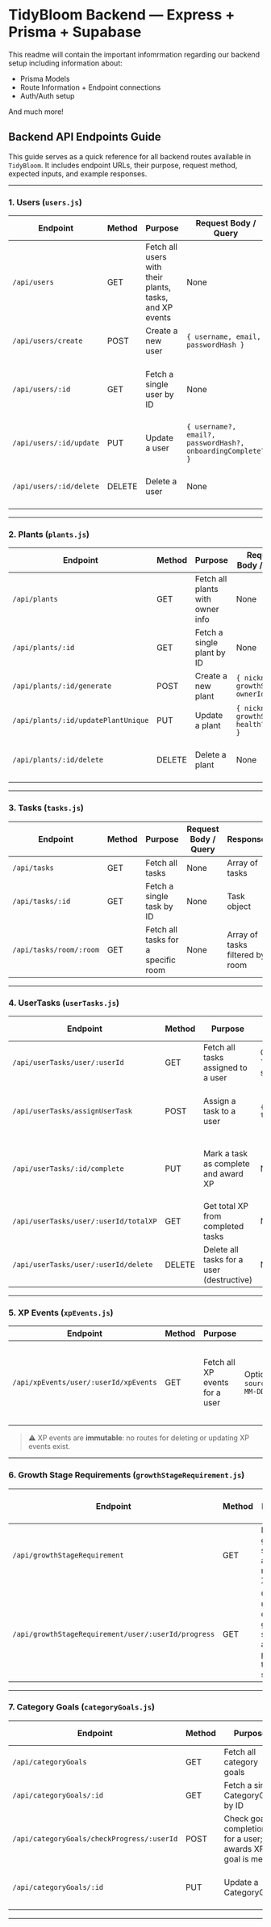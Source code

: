# TidyBloom Backend — Express + Prisma + Supabase


This readme will contain the important infomrmation regarding our backend setup including information about:

- Prisma Models
- Route Information + Endpoint connections
- Auth/Auth setup

And much more!

## Backend API Endpoints Guide

This guide serves as a quick reference for all backend routes available in ```TidyBloom```. It includes endpoint URLs, their purpose, request method, expected inputs, and example responses.

---

### **1. Users (`users.js`)**

| Endpoint | Method | Purpose | Request Body / Query | Response |
|----------|--------|---------|-------------------|---------|
| `/api/users` | GET | Fetch all users with their plants, tasks, and XP events | None | Array of users with associated data |
| `/api/users/create` | POST | Create a new user | `{ username, email, passwordHash }` | Created user object |
| `/api/users/:id` | GET | Fetch a single user by ID | None | User object with plants, tasks, XP events |
| `/api/users/:id/update` | PUT | Update a user | `{ username?, email?, passwordHash?, onboardingComplete? }` | Updated user object |
| `/api/users/:id/delete` | DELETE | Delete a user | None | `{ message: "User deleted" }` |

---

### **2. Plants (`plants.js`)**

| Endpoint | Method | Purpose | Request Body / Query | Response |
|----------|--------|---------|-------------------|---------|
| `/api/plants` | GET | Fetch all plants with owner info | None | Array of plant objects |
| `/api/plants/:id` | GET | Fetch a single plant by ID | None | Plant object with owner info |
| `/api/plants/:id/generate` | POST | Create a new plant | `{ nickname?, growthStage, ownerId }` | Created plant object |
| `/api/plants/:id/updatePlantUnique` | PUT | Update a plant | `{ nickname?, growthStage?, health?, xp? }` | Updated plant object |
| `/api/plants/:id/delete` | DELETE | Delete a plant | None | `{ message: "Plant deleted successfully" }` |

---

### **3. Tasks (`tasks.js`)**

| Endpoint | Method | Purpose | Request Body / Query | Response |
|----------|--------|---------|-------------------|---------|
| `/api/tasks` | GET | Fetch all tasks | None | Array of tasks |
| `/api/tasks/:id` | GET | Fetch a single task by ID | None | Task object |
| `/api/tasks/room/:room` | GET | Fetch all tasks for a specific room | None | Array of tasks filtered by room |

---

### **4. UserTasks (`userTasks.js`)**

| Endpoint | Method | Purpose | Request Body / Query | Response |
|----------|--------|---------|-------------------|---------|
| `/api/userTasks/user/:userId` | GET | Fetch all tasks assigned to a user | Optional query: `?status=PENDING|COMPLETED|EXPIRED` | Array of UserTask objects with task details |
| `/api/userTasks/assignUserTask` | POST | Assign a task to a user | `{ userId, taskId }` | Created UserTask object with task and user info |
| `/api/userTasks/:id/complete` | PUT | Mark a task as complete and award XP | None | Updated UserTask object; logs XP in `xPEvent` table |
| `/api/userTasks/user/:userId/totalXP` | GET | Get total XP from completed tasks | None | `{ totalXP: number }` |
| `/api/userTasks/user/:userId/delete` | DELETE | Delete all tasks for a user (destructive) | None | `{ message: "Deleted X task(s) for user {userId}" }` |

---

### **5. XP Events (`xpEvents.js`)**

| Endpoint | Method | Purpose | Request Body / Query | Response |
|----------|--------|---------|-------------------|---------|
| `/api/xpEvents/user/:userId/xpEvents` | GET | Fetch all XP events for a user | Optional query: `?source=taskCompletion&startDate=YYYY-MM-DD&endDate=YYYY-MM-DD` | Array of XPEvent objects including associated UserTask and Task info |

> ⚠️ XP events are **immutable**: no routes for deleting or updating XP events exist.

---

### **6. Growth Stage Requirements (`growthStageRequirement.js`)**

| Endpoint | Method | Purpose | Request Body / Query | Response |
|----------|--------|---------|-------------------|---------|
| `/api/growthStageRequirement` | GET | Fetch all growth stages and required XP | None | Array of GrowthStageRequirement objects |
| `/api/growthStageRequirement/user/:userId/progress` | GET | Check a user's current growth stage and progress to next stage | None | `{ userId, totalXP, currentStage, nextStage, progressToNext }` |

---

### **7. Category Goals (`categoryGoals.js`)**

| Endpoint | Method | Purpose | Request Body / Query | Response |
|----------|--------|---------|-------------------|---------|
| `/api/categoryGoals` | GET | Fetch all category goals | None | Array of CategoryGoal objects |
| `/api/categoryGoals/:id` | GET | Fetch a single CategoryGoal by ID | None | CategoryGoal object |
| `/api/categoryGoals/checkProgress/:userId` | POST | Check goal completion for a user; awards XP if goal is met | None | `{ message: string, completedGoals: [CategoryGoal] }` |
| `/api/categoryGoals/:id` | PUT | Update a CategoryGoal | `{ room?, subcategory?, frequency?, requiredTasks?, isActive? }` | Updated CategoryGoal object |

---
